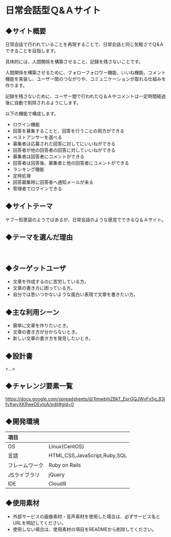 # **日常会話型Ｑ&Ａサイト**

## ◆サイト概要
日常会話で行われていることを再現することで、日常会話と同じ気軽さでＱ&Ａできることを目指します。

具体的には、人間関係を構築させること、記録を残さないことです。

人間関係を構築させるために、フォローフォロワー機能、いいね機能、コメント機能を実装し、ユーザー間のつながりや、コミュニケーションが取れる仕組みを作ります。

記録を残さないために、ユーザー間で行われたＱ＆Ａやコメントは一定時間経過後に自動で削除されるようにします。

以下の機能で構成します。
* ログイン機能
* 回答を募集することと、回答を行うことの両方ができる
* ベストアンサーを選べる
* 募集者は応募された回答に対してにいいねができる
* 回答者が他の回答者の回答に対していいねができる
* 募集者は回答者にコメントができる
* 回答者は回答後、募集者と他の回答者にコメントができる
* ランキング機能
* 定時処理
* 回答募集時に回答者へ通知メールが来る
* 管理者でログインできる

## ◆サイトテーマ
ヤフー知恵袋のようではあるが、日常会話のような感覚でできるＱ＆Ａサイト。

## ◆テーマを選んだ理由
　

## ◆ターゲットユーザ



* 文章を作成するのに苦労している方。
* 文章の書き方に困っている方。
* 自分では思いつかないような面白い表現で文章を書きたい方。

## ◆主な利用シーン
* 簡単に文章を作りたいとき。
* 文章の書き方が分からないとき。
* 新しい文章の書き方を発見したいとき。

## ◆設計書
<...>

## ◆チャレンジ要素一覧
<https://docs.google.com/spreadsheets/d/1lmwbjhZBkT_EprGQJWvFx5g_83jfvXwvXKRweDEyIoA/edit#gid=0>

## ◆開発環境
|項目| |
|:----|:----|
|OS|Linux(CentOS)|
|言語|HTML,CSS,JavaScript,Ruby,SQL|
|フレームワーク|Ruby on Rails|
|JSライブラリ|jQuery|
|IDE|Cloud9|

## ◆使用素材
- 外部サービスの画像素材・音声素材を使用した場合は、必ずサービス名とURLを明記してください。
- 使用しない場合は、使用素材の項目をREADMEから削除してください。
